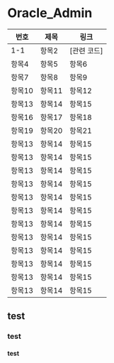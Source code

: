 # Oracle_Admin
| 번호 | 제목 | 링크 |
|-----|-----|-----|
| 1-1 | 항목2 | [관련 코드] |
| 항목4 | 항목5 | 항목6 |
| 항목7 | 항목8 | 항목9 |
| 항목10 | 항목11 | 항목12 |
| 항목13 | 항목14 | 항목15 |
| 항목16 | 항목17 | 항목18 |
| 항목19 | 항목20 | 항목21 |
| 항목13 | 항목14 | 항목15 |
| 항목13 | 항목14 | 항목15 |
| 항목13 | 항목14 | 항목15 |
| 항목13 | 항목14 | 항목15 |
| 항목13 | 항목14 | 항목15 |
| 항목13 | 항목14 | 항목15 |
| 항목13 | 항목14 | 항목15 |
| 항목13 | 항목14 | 항목15 |
| 항목13 | 항목14 | 항목15 |
| 항목13 | 항목14 | 항목15 |
| 항목13 | 항목14 | 항목15 |
| 항목13 | 항목14 | 항목15 |

## test

### test

#### test
